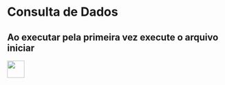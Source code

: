 # Consulta de Dados
## Ao executar pela primeira vez execute o arquivo iniciar

<img src="https://cdn.jsdelivr.net/gh/devicons/devicon/icons/python/python-original.svg" width="40" height="40"/>
